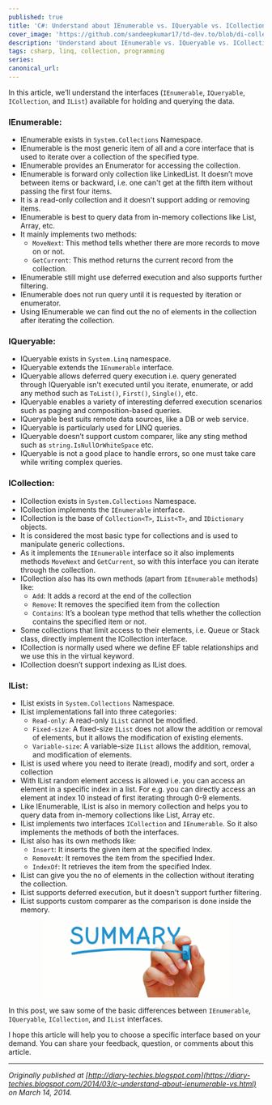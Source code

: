 ```yaml
---
published: true
title: 'C#: Understand about IEnumerable vs. IQueryable vs. ICollection vs. IList'
cover_image: 'https://github.com/sandeepkumar17/td-dev.to/blob/di-collection-posts/assets/blog-cover/c-sharp.png'
description: 'Understand about IEnumerable vs. IQueryable vs. ICollection vs. IList and review the differences'
tags: csharp, linq, collection, programming 
series:
canonical_url:
---
```


In this article, we’ll understand the interfaces (`IEnumerable`, `IQueryable`, `ICollection`, and `IList`) available for holding and querying the data.

### IEnumerable: 
- IEnumerable exists in `System.Collections` Namespace.
- IEnumerable is the most generic item of all and a core interface that is used to iterate over a collection of the specified type.
- IEnumerable provides an Enumerator for accessing the collection.
- IEnumerable is forward only collection like LinkedList. It doesn’t move between items or backward, i.e. one can't get at the fifth item without passing the first four items.
- It is a read-only collection and it doesn't support adding or removing items.
- IEnumerable is best to query data from in-memory collections like List, Array, etc.
- It mainly implements two methods:
    - `MoveNext`: This method tells whether there are more records to move on or not.
    - `GetCurrent`: This method returns the current record from the collection.
- IEnumerable still might use deferred execution and also supports further filtering.
- IEnumerable does not run query until it is requested by iteration or enumerator.
- Using IEnumerable we can find out the no of elements in the collection after iterating the collection.

### IQueryable: 
- IQueryable exists in `System.Linq` namespace.
- IQueryable extends the `IEnumerable` interface.
- IQueryable allows deferred query execution i.e. query generated through IQueryable isn't executed until you iterate, enumerate, or add any method such as `ToList()`, `First()`, `Single()`, etc.
- IQueryable enables a variety of interesting deferred execution scenarios such as paging and composition-based queries.
- IQueryable best suits remote data sources, like a DB or web service.
- IQueryable is particularly used for LINQ queries.
- IQueryable doesn’t support custom comparer, like any sting method such as `string.IsNullOrWhiteSpace` etc.
- IQueryable is not a good place to handle errors, so one must take care while writing complex queries.

### ICollection: 
- ICollection exists in `System.Collections` Namespace.
- ICollection implements the `IEnumerable` interface.
- ICollection is the base of `Collection<T>`, `IList<T>`, and `IDictionary` objects.
- It is considered the most basic type for collections and is used to manipulate generic collections.
- As it implements the `IEnumerable` interface so it also implements methods `MoveNext` and `GetCurrent`, so with this interface you can iterate through the collection.
- ICollection also has its own methods (apart from `IEnumerable` methods) like:
    - `Add`: It adds a record at the end of the collection
    - `Remove`: It removes the specified item from the collection
    - `Contains`: It’s a boolean type method that tells whether the collection contains the specified item or not.
- Some collections that limit access to their elements, i.e. Queue or Stack class, directly implement the ICollection interface.
- ICollection is normally used where we define EF table relationships and we use this in the virtual keyword.
- ICollection doesn’t support indexing as IList does.

### IList:
- IList exists in `System.Collections` Namespace.
- IList implementations fall into three categories:
    - `Read-only`: A read-only `IList` cannot be modified.
    - `Fixed-size`: A fixed-size `IList` does not allow the addition or removal of elements, but it allows the modification of existing elements.
    - `Variable-size`: A variable-size `IList` allows the addition, removal, and modification of elements.
- IList is used where you need to iterate (read), modify and sort, order a collection
- With IList random element access is allowed i.e. you can access an element in a specific index in a list. For e.g. you can directly access an element at index 10 instead of first iterating through 0-9 elements.
- Like IEnumerable, IList is also in memory collection and helps you to query data from in-memory collections like List, Array etc.
- IList implements two interfaces `ICollection` and `IEnumerable`. So it also implements the methods of both the interfaces.
- IList also has its own methods like:
    - `Insert`: It inserts the given item at the specified Index.
    - `RemoveAt`: It removes the item from the specified Index.
    - `IndexOf`: It retrieves the item from the specified Index.
- IList can give you the no of elements in the collection without iterating the collection.
- IList supports deferred execution, but it doesn't support further filtering.
- IList supports custom comparer as the comparison is done inside the memory.

<div style="text-align:center">
  <img src="https://raw.githubusercontent.com/sandeepkumar17/td-dev.to/master/assets/summary.png" />
</div>

In this post, we saw some of the basic differences between `IEnumerable`, `IQueryable`, `ICollection`, and `IList` interfaces.

I hope this article will help you to choose a specific interface based on your demand. You can share your feedback, question, or comments about this article.
  
---
_Originally published at [http://diary-techies.blogspot.com](https://diary-techies.blogspot.com/2014/03/c-understand-about-ienumerable-vs.html) on 
March 14, 2014._
